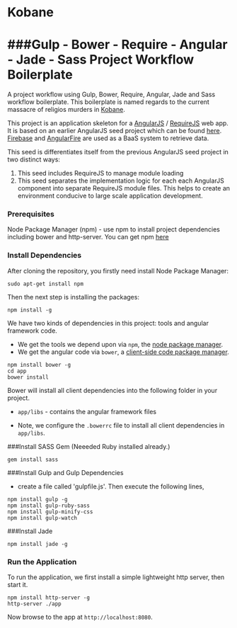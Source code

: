 Kobane
============
###Gulp - Bower - Require - Angular - Jade - Sass Project Workflow Boilerplate
============

A project workflow using Gulp, Bower, Require, Angular, Jade and Sass workflow boilerplate. This boilerplate is named regards to the current massacre of religios murders in <a href="http://en.wikipedia.org/wiki/Ayn_al-Arab" target="_blank">Kobane</a>.

This project is an application skeleton for a [AngularJS](http://angularjs.org/) / [RequireJS](http://requirejs.org/) web app.
It is based on an earlier AngularJS seed project which can be found [here](https://github.com/cdimascio/ya-angular-requirejs-seed). [Firebase](https://firebase.io) and [AngularFire](https://angularfire.com) are used as a BaaS system to retrieve data.

This seed is differentiates itself from the previous AngularJS seed project in two distinct ways:

1. This seed includes RequireJS to manage module loading
2. This seed separates the implementation logic for each each AngularJS component into separate RequireJS module files.
This helps to create an environment conducive to large scale application development.

### Prerequisites

Node Package Manager (npm) - use npm to install project dependencies including bower and http-server. You can get npm [here](http://nodejs.org/)

### Install Dependencies

After cloning the repository, you firstly need install Node Package Manager:

```
sudo apt-get install npm
```

Then the next step is installing the packages:

```
npm install -g
```

We have two kinds of dependencies in this project: tools and angular framework code.

* We get the tools we depend upon via `npm`, the [node package manager](http://nodejs.org/).
* We get the angular code via `bower`, a [client-side code package manager](http://bower.io/).

```
npm install bower -g
cd app
bower install
```

Bower will install all client dependencies into  the following folder in your project.

* `app/libs` - contains the angular framework files

* Note, we configure the `.bowerrc` file to install all client dependencies in `app/libs`.

###Install SASS Gem (Neeeded Ruby installed already.)

```
gem install sass
```

###Install Gulp and Gulp Dependencies

* create a file called 'gulpfile.js'. Then execute the following lines,

```
npm install gulp -g
npm install gulp-ruby-sass
npm install gulp-minify-css
npm install gulp-watch
```

###Install Jade

```
npm install jade -g
```

### Run the Application

To run the application, we first install a simple lightweight http server, then start it.

```
npm install http-server -g
http-server ./app
```

Now browse to the app at `http://localhost:8080`.